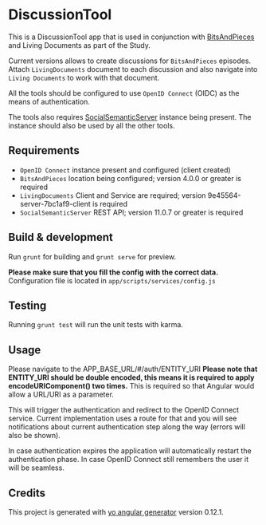 # DiscussionTool

This is a DiscussionTool app that is used in conjunction with [BitsAndPieces](https://github.com/learning-layers/BitsAndPieces) and Living Documents as part of the Study.

Current versions allows to create discussions for `BitsAndPieces` episodes. Attach `LivingDocuments` document to each discussion and also navigate into `Living Documents` to work with that document.

All the tools should be configured to use `OpenID Connect` (OIDC) as the means of authentication.

The tools also requires [SocialSemanticServer](https://github.com/learning-layers/SocialSemanticServer) instance being present. The instance should also be used by all the other tools.

## Requirements

  * `OpenID Connect` instance present and configured (client created)
  * `BitsAndPieces` location being configured; version 4.0.0 or greater is required
  * `LivingDocuments` Client and Service are required; version 9e45564-server-7bc1af9-client is required
  * `SocialSemanticServer` REST API; version 11.0.7 or greater is required 

## Build & development

Run `grunt` for building and `grunt serve` for preview.

**Please make sure that you fill the config with the correct data.**
Configuration file is located in `app/scripts/services/config.js`

## Testing

Running `grunt test` will run the unit tests with karma.

## Usage

Please navigate to the APP_BASE_URL/#/auth/ENTITY_URI
**Please note that ENTITY_URI should be double encoded, this means it is
required to apply encodeURIComponent() two times.**
This is required so that Angular would allow a URL/URI as a parameter.

This will trigger the authentication and redirect to the OpenID Connect service.
Current implementation uses a route for that and you will see notifications about
current authentication step along the way (errors will also be shown).

In case authentication expires the application will automatically restart the
authentication phase. In case OpenID Connect still remembers the user it will
be seamless.

## Credits

This project is generated with [yo angular generator](https://github.com/yeoman/generator-angular)
version 0.12.1.
